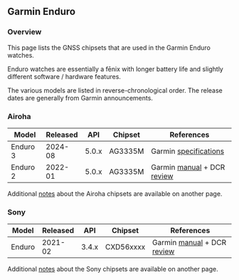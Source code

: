 ## Garmin Enduro

### Overview

This page lists the GNSS chipsets that are used in the Garmin Enduro watches.

Enduro watches are essentially a fēnix with longer battery life and slightly different software / hardware features.

The various models are listed in reverse-chronological order. The release dates are generally from Garmin announcements.



### Airoha

| Model                       | Released   | API | Chipset | References |
| --------------------------- | ---------- | ---------- | ---------- | ---------- |
| Enduro 3 | 2024-08 | 5.0.x | AG3335M | Garmin [specifications](https://www.garmin.com/en-GB/p/851039#specs) |
| Enduro 2 | 2022-01 | 5.0.x | AG3335M | Garmin [manual](https://www8.garmin.com/manuals/webhelp/GUID-2CD92989-7336-4BF3-96CC-50DDBD63B109/EN-US/GUID-9AC5D40D-5CCE-4D21-B8C2-10A04B25E152.html) + DCR [review](https://www.dcrainmaker.com/2022/08/garmin-enduro-review.html) |

Additional [notes](../../../chipsets/airoha/devices.md) about the Airoha chipsets are available on another page.



### Sony

| Model  | Released | API   | Chipset   | References                                                   |
| ------ | -------- | ----- | --------- | ------------------------------------------------------------ |
| Enduro | 2021-02  | 3.4.x | CXD56xxxx | Garmin [manual](https://www8.garmin.com/manuals/webhelp/GUID-BD965919-30AA-4EB5-95D7-A899658C50EB/EN-US/GUID-31C5EBD6-A5E6-46FA-9EDE-43DBA4872546.html) + DCR [review](https://www.dcrainmaker.com/2021/02/garmin-enduro-watch-review.html) |

Additional [notes](../../../chipsets/sony/devices.md) about the Sony chipsets are available on another page.

